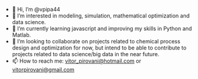 - 👋 Hi, I’m @vpipa44
- 👀 I’m interested in modeling, simulation, mathematical optimization and data science.
- 🌱 I’m currently learning javascript and improving my skills in Python and Matlab.
- 💞️ I’m looking to collaborate on projects related to chemical process design and optimization for now, but intend to be able to contribute to projects related to data science/big data in the near future.
- 📫 How to reach me: vitor_pirovani@hotmail.com or vitorpirovani@gmail.com

<!---
vpipa44/vpipa44 is a ✨ special ✨ repository because its `README.md` (this file) appears on your GitHub profile.
You can click the Preview link to take a look at your changes.
--->
